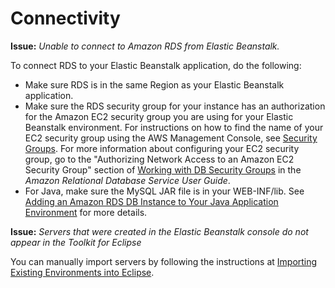 # Connectivity<a name="troubleshooting-connectivity"></a>

**Issue:** *Unable to connect to Amazon RDS from Elastic Beanstalk\.*

To connect RDS to your Elastic Beanstalk application, do the following:
+ Make sure RDS is in the same Region as your Elastic Beanstalk application\. 
+ Make sure the RDS security group for your instance has an authorization for the Amazon EC2 security group you are using for your Elastic Beanstalk environment\. For instructions on how to find the name of your EC2 security group using the AWS Management Console, see [Security Groups](using-features.managing.ec2.md#using-features.managing.ec2.securitygroups)\. For more information about configuring your EC2 security group, go to the "Authorizing Network Access to an Amazon EC2 Security Group" section of [Working with DB Security Groups](http://docs.aws.amazon.com/AmazonRDS/latest/UserGuide/USER_WorkingWithSecurityGroups.html) in the *Amazon Relational Database Service User Guide*\.
+ For Java, make sure the MySQL JAR file is in your WEB\-INF/lib\. See [Adding an Amazon RDS DB Instance to Your Java Application Environment](java-rds.md) for more details\.

**Issue:** *Servers that were created in the Elastic Beanstalk console do not appear in the Toolkit for Eclipse*

You can manually import servers by following the instructions at [Importing Existing Environments into Eclipse](java-eclipsetoolkit.md#create_deploy_Java.howto.importenv)\.